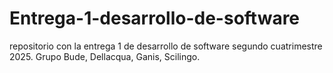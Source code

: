 # Entrega-1-desarrollo-de-software
repositorio con la entrega 1 de desarrollo de software segundo cuatrimestre 2025. Grupo Bude, Dellacqua, Ganis, Scilingo.
